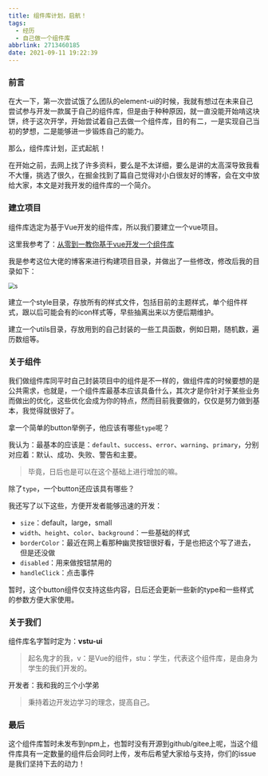 ```yaml
---
title: 组件库计划，启航！
tags:
  - 经历
  - 自己做一个组件库
abbrlink: 2713460185
date: 2021-09-11 19:22:39
---
```


### 前言

在大一下，第一次尝试饿了么团队的element-ui的时候，我就有想过在未来自己尝试参与开发一款属于自己的组件库，但是由于种种原因，就一直没能开始啃这块饼，终于这次开学，开始尝试着自己去做一个组件库，目的有二，一是实现自己当初的梦想，二是能够进一步锻炼自己的能力。

那么，组件库计划，正式起航！

在开始之前，去网上找了许多资料，要么是不太详细，要么是讲的太高深导致我看不大懂，挑选了很久，在掘金找到了篇自己觉得对小白很友好的博客，会在文中放给大家，本文是对我开发的组件库的一个简介。

<!--more-->

### 建立项目

组件库选定为基于Vue开发的组件库，所以我们要建立一个vue项目。

这里我参考了：[从零到一教你基于vue开发一个组件库 ](https://juejin.cn/post/6844904085808742407#heading-4)

我是参考这位大佬的博客来进行构建项目目录，并做出了一些修改，修改后我的目录如下：

<img src="目录.png" alt="s" style="zoom:80%;" />

建立一个style目录，存放所有的样式文件，包括目前的主题样式，单个组件样式，跟以后可能会有的icon样式等，早些抽离出来以方便后期维护。

建立一个utils目录，存放用到的自己封装的一些工具函数，例如日期，随机数，遍历数组等。

### 关于组件

我们做组件库同平时自己封装项目中的组件是不一样的，做组件库的时候要想的是公共需求，也就是，一个组件库最基本应该具备什么，其次才是你针对于某些业务而做出的优化，这些优化会成为你的特点，然而目前我要做的，仅仅是努力做到基本，我觉得就很好了。

拿一个简单的button举例子，他应该有哪些`type`呢？

我认为：最基本的应该是：`default`、`success`、`error`、`warning`、`primary`，分别对应着：默认、成功、失败、警告和主要。

> 毕竟，日后也是可以在这个基础上进行增加的嘛。

除了`type`，一个button还应该具有哪些？

我还写了以下这些，方便开发者能够迅速的开发：

- `size`：default，large，small
- `width`、`height`、`color`、`background`：一些基础的样式
- `borderColor`：最近在网上看那种幽灵按钮很好看，于是也把这个写了进去，但是还没做
- `disabled`：用来做按钮禁用的
- `handleClick`：点击事件

暂时，这个button组件仅支持这些内容，日后还会更新一些新的type和一些样式的参数方便大家使用。

### 关于我们

组件库名字暂时定为：**vstu-ui**

> 起名鬼才的我，v：是Vue的组件，stu：学生，代表这个组件库，是由身为学生的我们开发的。

开发者：我和我的三个小学弟

> 秉持着边开发边学习的理念，提高自己。

### 最后

这个组件库暂时未发布到npm上，也暂时没有开源到github/gitee上呢，当这个组件库具有一定数量的组件后会同时上传，发布后希望大家给与支持，你们的issue是我们坚持下去的动力！



